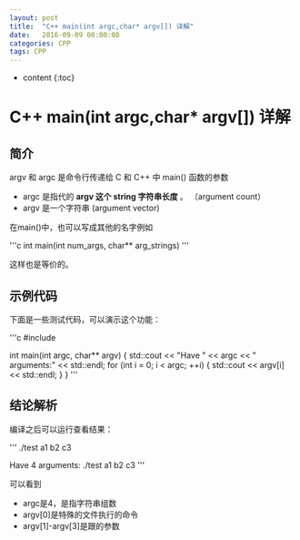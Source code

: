 ```yaml
---
layout: post
title:  "C++ main(int argc,char* argv[]) 详解"
date:   2016-09-09 00:00:00
categories: CPP
tags: CPP
---
```


* content
{:toc}

# C++ main(int argc,char* argv[]) 详解 

## 简介
argv 和 argc 是命令行传递给 C 和 C++ 中 main() 函数的参数

* argc 是指代的 **argv 这个 string 字符串长度** 。  （argument count）
* argv 是一个字符串  (argument vector)

在main()中，也可以写成其他的名字例如

'''c
int main(int num_args, char** arg_strings) 
'''

这样也是等价的。


## 示例代码

下面是一些测试代码，可以演示这个功能：

'''c
#include <iostream>

int main(int argc, char** argv) {
    std::cout << "Have " << argc << " arguments:" << std::endl;
    for (int i = 0; i < argc; ++i) {
        std::cout << argv[i] << std::endl;
    }
}
'''

## 结论解析

编译之后可以运行查看结果：

'''
./test a1 b2 c3
	
Have 4 arguments:
./test
a1
b2
c3
'''

可以看到

* argc是4，是指字符串组数
* argv[0]是特殊的文件执行的命令
* argv[1]-argv[3]是跟的参数
